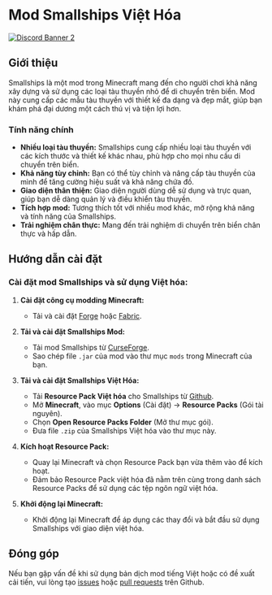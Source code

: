 # Mod Smallships Việt Hóa

[![Discord Banner 2](https://discord.com/api/guilds/1097598643931992155/widget.png?style=banner2)](https://discord.gg/scv2zKPx3g)

## Giới thiệu

Smallships là một mod trong Minecraft mang đến cho người chơi khả năng xây dựng và sử dụng các loại tàu thuyền nhỏ để di chuyển trên biển. Mod này cung cấp các mẫu tàu thuyền với thiết kế đa dạng và đẹp mắt, giúp bạn khám phá đại dương một cách thú vị và tiện lợi hơn.

### Tính năng chính

- **Nhiều loại tàu thuyền:** Smallships cung cấp nhiều loại tàu thuyền với các kích thước và thiết kế khác nhau, phù hợp cho mọi nhu cầu di chuyển trên biển.
- **Khả năng tùy chỉnh:** Bạn có thể tùy chỉnh và nâng cấp tàu thuyền của mình để tăng cường hiệu suất và khả năng chứa đồ.
- **Giao diện thân thiện:** Giao diện người dùng dễ sử dụng và trực quan, giúp bạn dễ dàng quản lý và điều khiển tàu thuyền.
- **Tích hợp mod:** Tương thích tốt với nhiều mod khác, mở rộng khả năng và tính năng của Smallships.
- **Trải nghiệm chân thực:** Mang đến trải nghiệm di chuyển trên biển chân thực và hấp dẫn.

## Hướng dẫn cài đặt

### Cài đặt mod Smallships và sử dụng Việt hóa:

1. **Cài đặt công cụ modding Minecraft:**
   - Tải và cài đặt [Forge](https://files.minecraftforge.net/) hoặc [Fabric](https://fabricmc.net/use/installer/).

2. **Tải và cài đặt Smallships Mod:**
   - Tải mod Smallships từ [CurseForge](https://www.curseforge.com/minecraft/mc-mods/smallships/files).
   - Sao chép file `.jar` của mod vào thư mục `mods` trong Minecraft của bạn.

3. **Tải và cài đặt Smallships Việt Hóa:**
   - Tải **Resource Pack Việt hóa** cho Smallships từ [Github](https://github.com/dinhluyen93/Mod-Smallships-VietHoa/releases).
   - Mở **Minecraft**, vào mục **Options** (Cài đặt) -> **Resource Packs** (Gói tài nguyên).
   - Chọn **Open Resource Packs Folder** (Mở thư mục gói).
   - Đưa file `.zip` của Smallships Việt hóa vào thư mục này.

4. **Kích hoạt Resource Pack:**
   - Quay lại Minecraft và chọn Resource Pack bạn vừa thêm vào để kích hoạt.
   - Đảm bảo Resource Pack việt hóa đã nằm trên cùng trong danh sách Resource Packs để sử dụng các tệp ngôn ngữ việt hóa.

5. **Khởi động lại Minecraft:**
   - Khởi động lại Minecraft để áp dụng các thay đổi và bắt đầu sử dụng Smallships với giao diện việt hóa.

## Đóng góp
Nếu bạn gặp vấn đề khi sử dụng bản dịch mod tiếng Việt hoặc có đề xuất cải tiến, vui lòng tạo [issues](https://github.com/dinhluyen93/Mod-Smallships-VietHoa/issues) hoặc [pull requests](https://github.com/dinhluyen93/Mod-Smallships-VietHoa/pulls) trên Github.
